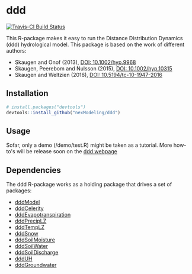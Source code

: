 # ddd

[![Travis-CI Build Status](https://travis-ci.org/nexModeling/ddd.svg?branch=master)](https://travis-ci.org/nexModeling/ddd)

This R-package makes it easy to run the Distance Distribution Dynamics (ddd) hydrological model.
This package is based on the work of different authors:
   - Skaugen and Onof (2013), [DOI: 10.1002/hyp.9968](http://onlinelibrary.wiley.com/doi/10.1002/hyp.9968/abstract)
   - Skaugen, Peerebom and Nulsson (2015), [DOI: 10.1002/hyp.10315](http://onlinelibrary.wiley.com/doi/10.1002/hyp.10315/full)
   - Skaugen and Weltzien (2016), [DOI: 10.5194/tc-10-1947-2016](http://www.the-cryosphere.net/10/1947/2016/)

## Installation

```R
# install.packages("devtools")
devtools::install_github("nexModeling/ddd")
```

## Usage
Sofar, only a demo (/demo/test.R) might be taken as a tutorial.
More how-to's will be release soon on the [ddd webpage](https://nexmodeling.github.io/ddd/)

## Dependencies

The ddd R-package works as a holding package that drives a set of packages:

- [dddModel](https://nexmodeling.github.io/dddModel/)
- [dddCelerity](https://nexmodeling.github.io/dddCelerity/)
- [dddEvapotranspiration](https://nexmodeling.github.io/dddEvapotranspiration/)
- [dddPrecipLZ](https://nexmodeling.github.io/dddPrecipLZ/)
- [dddTempLZ](https://nexmodeling.github.io/dddTempLZ/)
- [dddSnow](https://nexmodeling.github.io/dddSnow/)
- [dddSoilMoisture](https://nexmodeling.github.io/dddSoilMoisture/)
- [dddSoilWater](https://nexmodeling.github.io/dddSoilWater/)
- [dddSoilDischarge](https://nexmodeling.github.io/dddSoilDischarge/)
- [dddUH](https://nexmodeling.github.io/dddUH/)
- [dddGroundwater](https://nexmodeling.github.io/dddGroundwater/)
